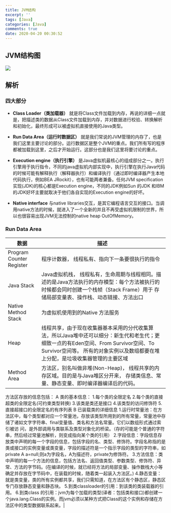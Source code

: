 ```yaml
---
title: JVM结构
excerpt: ''
tags: [Java]
categories: [Java]
comments: true
date: 2020-04-20 00:30:52
---
```



## JVM结构图

<img src="20170513134212845.png">

## 解析

### 四大部分

- **Class Loader（类加载器）** 就是将Class文件加载到内存，再说的详细一点就是，把描述类的数据从Class文件加载到内存，并对数据进行校验、转换解析和初始化，最终形成可以被虚拟机直接使用的Java类型。

- **Run Data Area（运行时数据区）** 就是我们常说的JVM管理的内存了，也是我们这里主要讨论的部分。运行数据区是整个JVM的重点。我们所有写的程序都被加载到这里，之后才开始运行。这部分也是我们这里将要讨论的重点。

- **Execution engine（执行引擎）** 是Java虚拟机最核心的组成部分之一。执行引擎用于执行指令，不同的java虚拟机内部实现中，执行引擎在执行Java代码的时候可能有解释执行（解释器执行）和编译执行（通过即时编译器产生本地代码执行，例如BEA JRockit），也有可能两者兼备。任何JVM specification实现(JDK)的核心都是Execution engine，不同的JDK例如Sun 的JDK 和IBM的JDK好坏主要就取决于他们各自实现的Execution engine的好坏。

- **Native interface** 与native libraries交互，是其它编程语言交互的接口。当调用native方法的时候，就进入了一个全新的并且不再受虚拟机限制的世界，所以也很容易出现JVM无法控制的native heap OutOfMemory。

### Run Data Area

|数据|描述|
-|-|
|Program Counter Register|程序计数器， 线程私有、指向下一条要很执行的指令|
|Java Stack|Java虚拟机栈， 线程私有，生命周期与线程相同。描述的是Java方法执行的内存模型：每个方法被执行的时候都会同时创建一个栈帧（Stack Frame）用于 存储局部变量表、操作栈、动态链接、方法出口|
|Native Method Stack|为虚拟机使用到的Native 方法服务|
|Heap|线程共享，由于现在收集器基本采用的分代收集算法，所以Java堆中还可以细分：新生代和老生代；更细致一点的有Eden空间、From Survivor空间、To Survivor空间等。 所有的对象实例以及数组都要在堆上分配，是垃圾收集器管理的主要区域|
|Method Area|方法区，别名叫做非堆(Non-Heap)， 线程共享的内存区域。目的是与Java堆区分开来， 存储类信息、常量、静态变量、即时编译器编译后的代码。 
方法区存放的信息包括： 
A 类的基本信息： 
1.每个类的全限定名 
2.每个类的直接超类的全限定名(可约束类型转换) 
3.该类是类还是接口 
4.该类型的访问修饰符 
5.直接超接口的全限定名的有序列表 
B 已装载类的详细信息 
1.运行时常量池：在方法区中，每个类型都对应一个常量池，存放该类型所用到的所有常量，常量池中存储了诸如文字字符串、final变量值、类名和方法名常量。它们以数组形式通过索引被访 问，是外部调用与类联系及类型对象化的桥梁。（存的可能是个普通的字符串，然后经过常量池解析，则变成指向某个类的引用） 
2.字段信息：字段信息存放类中声明的每一个字段的信息，包括字段的名、类型、修饰符。字段名称指的是类或接口的实例变量或类变量，字段的描述符是一个指示字段的类型的字符串，如private A a=null;则a为字段名，A为描述符，private为修饰符。 
3.方法信息：类中声明的每一个方法的信息，包括方法名、返回值类型、参数类型、修饰符、异常、方法的字节码。(在编译的时候，就已经将方法的局部变量、操作数栈大小等确定并存放在字节码中，在装载的时候，随着类一起装入方法区。) 
4.静态变量：就是类变量，类的所有实例都共享，我们只需知道，在方法区有个静态区，静态区专门存放静态变量和静态块。 
5.到类classloader的引用：到该类的类装载器的引用。 
6.到类class 的引用：jvm为每个加载的类型(译者：包括类和接口)都创建一个java.lang.Class的实例。而jvm必须以某种方式把Class的这个实例和存储在方法区中的类型数据联系起来。|
                                                     




